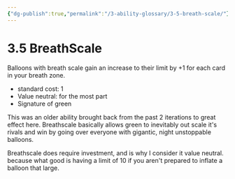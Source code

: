 ```yaml
---
{"dg-publish":true,"permalink":"/3-ability-glossary/3-5-breath-scale/"}
---
```


# 3.5 BreathScale

Balloons with breath scale gain an increase to their limit by +1 for each card in your breath zone.

- standard cost: 1
- Value neutral: for the most part
- Signature of green

This was an older ability brought back from the past 2 iterations to great effect here. Breathscale basically allows green to inevitably out scale it's rivals and win by going over everyone with gigantic, night unstoppable balloons.

Breathscale does require investment, and is why I consider it value neutral. because what good is having a limit of 10 if you aren't prepared to inflate a balloon that large.
